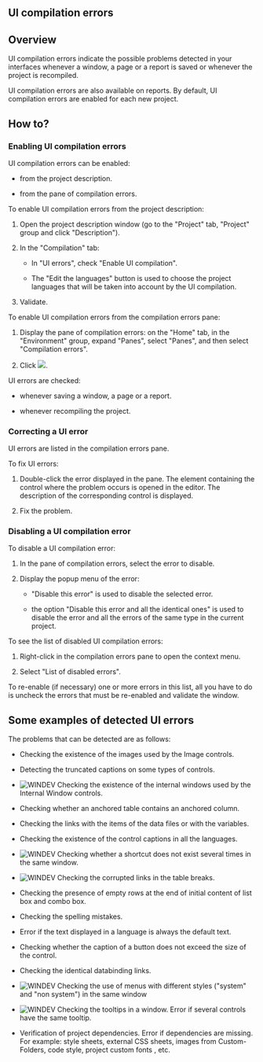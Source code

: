 


## UI compilation errors
			



<a name="NOTE1"></a>
<a name="NOTE1_1"></a>


## Overview
<a name="overview_ELTTEXTE000207"></a>
UI compilation errors indicate the possible problems detected in your interfaces whenever a window, a page or a report is saved or whenever the project is recompiled.

UI compilation errors are also available on reports.
By default, UI compilation errors are enabled for each new project.

<a name="NOTE2"></a>
<a name="NOTE2_1"></a>


## How to?
<a name="how_ELTTEXTE000231"></a>


### Enabling UI compilation errors
<a name="enabling_compilation_errors_ELTPARAGRAPHE000021"></a>

UI compilation errors can be enabled: 

- from the project description. 

- from the pane of compilation errors. 




To enable UI compilation errors from the project description:

1. Open the project description window (go to the "Project" tab, "Project" group and click "Description").

2. In the "Compilation" tab: 

	- In "UI errors", check "Enable UI compilation".

	- The "Edit the languages" button is used to choose the project languages that will be taken into account by the UI compilation.




3. Validate. 




To enable UI compilation errors from the compilation errors pane:

1. Display the pane of compilation errors: on the "Home" tab, in the "Environment" group, expand "Panes", select "Panes", and then select "Compilation errors". 

2. Click ![](https://doc.pcsoft.fr/en-US/images/image.awp?langid=3&name=ico_Erreur_IHM.gif).




UI errors are checked:

- whenever saving a window, a page or a report.

- whenever recompiling the project.



<a name="NOTE2_2"></a>


### Correcting a UI error
<a name="correcting_error_ELTPARAGRAPHE000080"></a>

UI errors are listed in the compilation errors pane.

To fix UI errors:

1. Double-click the error displayed in the pane. The element containing the control where the problem occurs is opened in the editor. The description of the corresponding control is displayed.

2. Fix the problem.



<a name="NOTE2_3"></a>


### Disabling a UI compilation error
<a name="disabling_compilation_error_ELTPARAGRAPHE000092"></a>

To disable a UI compilation error: 

1. In the pane of compilation errors, select the error to disable. 

2. Display the popup menu of the error: 

	- "Disable this error" is used to disable the selected error. 

	- the option "Disable this error and all the identical ones" is used to disable the error and all the errors of the same type in the current project.







To see the list of disabled UI compilation errors: 

1. Right-click in the compilation errors pane to open the context menu.  

2. Select "List of disabled errors". 


To re-enable (if necessary) one or more errors in this list, all you have to do is uncheck the errors that must be re-enabled and validate the window. 

<a name="NOTE3"></a>
<a name="NOTE3_1"></a>


## Some examples of detected UI errors
<a name="some_examples_detected_errors_ELTTEXTE000267"></a>
The problems that can be detected are as follows:

- Checking the existence of the images used by the Image controls.

- Detecting the truncated captions on some types of controls.

- ![WINDEV](https://doc.pcsoft.fr/ext/images/us/WD.png) Checking the existence of the internal windows used by the Internal Window controls.

- Checking whether an anchored table contains an anchored column.

- Checking the links with the items of the data files or with the variables.

- Checking the existence of the control captions in all the languages.

- ![WINDEV](https://doc.pcsoft.fr/ext/images/us/WD.png) Checking whether a shortcut does not exist several times in the same window.

- ![WINDEV](https://doc.pcsoft.fr/ext/images/us/WD.png) Checking the corrupted links in the table breaks.

- Checking the presence of empty rows at the end of initial content of list box and combo box.

- Checking the spelling mistakes.

- Error if the text displayed in a language is always the default text.

- Checking whether the caption of a button does not exceed the size of the control.

- Checking the identical databinding links.

- ![WINDEV](https://doc.pcsoft.fr/ext/images/us/WD.png) Checking the use of menus with different styles ("system" and "non system") in the same window

- ![WINDEV](https://doc.pcsoft.fr/ext/images/us/WD.png) Checking the tooltips in a window. Error if several controls have the same tooltip.

- Verification of project dependencies. Error if dependencies are missing. For example: style sheets, external CSS sheets, images from Custom-Folders, code style, project custom fonts , etc.





